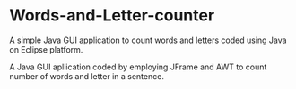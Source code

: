 # Words-and-Letter-counter
A simple Java GUI application to count words and letters coded using Java on Eclipse platform.

A Java GUI apllication coded by employing JFrame and AWT to count number of words and letter in a sentence.

